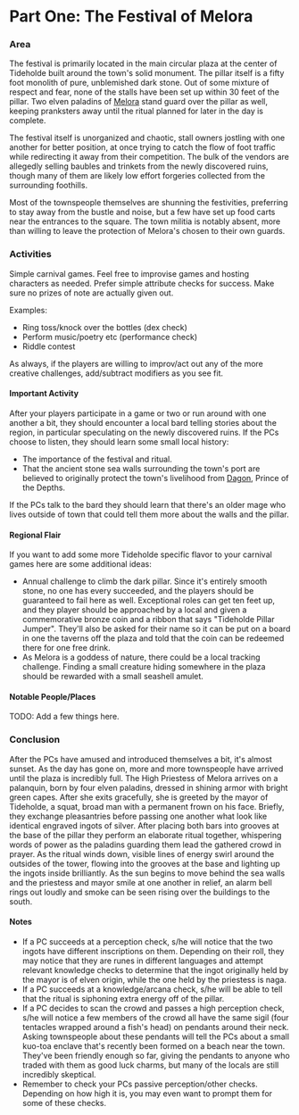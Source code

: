 # Part One: The Festival of Melora

### Area

The festival is primarily located in the main circular plaza at the center of Tideholde built around the town's solid monument. The pillar itself is a fifty foot monolith of pure, unblemished dark stone. Out of some mixture of respect and fear, none of the stalls have been set up within 30 feet of the pillar. Two elven paladins of [Melora](../../appendices/characters.md#melora) stand guard over the pillar as well, keeping pranksters away until the ritual planned for later in the day is complete.

The festival itself is unorganized and chaotic, stall owners jostling with one another for better position, at once trying to catch the flow of foot traffic while redirecting it away from their competition. The bulk of the vendors are allegedly selling baubles and trinkets from the newly discovered ruins, though many of them are likely low effort forgeries collected from the surrounding foothills.

Most of the townspeople themselves are shunning the festivities, preferring to stay away from the bustle and noise, but a few have set up food carts near the entrances to the square. The town militia is notably absent, more than willing to leave the protection of Melora's chosen to their own guards.

### Activities

Simple carnival games. Feel free to improvise games and hosting characters as needed. Prefer simple attribute checks for success. Make sure no prizes of note are actually given out.

Examples:
* Ring toss/knock over the bottles (dex check)
* Perform music/poetry etc (performance check)
* Riddle contest

As always, if the players are willing to improv/act out any of the more creative challenges, add/subtract modifiers as you see fit.

#### Important Activity

After your players participate in a game or two or run around with one another a bit, they should encounter a local bard telling stories about the region, in particular speculating on the newly discovered ruins. If the PCs choose to listen, they should learn some small local history:

* The importance of the festival and ritual.
* That the ancient stone sea walls surrounding the town's port are believed to originally protect the town's livelihood from [Dagon](../../appendices/characters.md#dagon), Prince of the Depths.

If the PCs talk to the bard they should learn that there's an older mage who lives outside of town that could tell them more about the walls and the pillar.

#### Regional Flair

If you want to add some more Tideholde specific flavor to your carnival games here are some additional ideas:

* Annual challenge to climb the dark pillar. Since it's entirely smooth stone, no one has every succeeded, and the players should be guaranteed to fail here as well. Exceptional roles can get ten feet up, and they player should be approached by a local and given a commemorative bronze coin and a ribbon that says "Tideholde Pillar Jumper". They'll also be asked for their name so it can be put on a board in one the taverns off the plaza and told that the coin can be redeemed there for one free drink.
* As Melora is a goddess of nature, there could be a local tracking challenge. Finding a small creature hiding somewhere in the plaza should be rewarded with a small seashell amulet.

#### Notable People/Places
TODO: Add a few things here.

### Conclusion

After the PCs have amused and introduced themselves a bit, it's almost sunset. As the day has gone on, more and more townspeople have arrived until the plaza is incredibly full. The High Priestess of Melora arrives on a palanquin, born by four elven paladins, dressed in shining armor with bright green capes. After she exits gracefully, she is greeted by the mayor of Tideholde, a squat, broad man with a permanent frown on his face. Briefly, they exchange pleasantries before passing one another what look like identical engraved ingots of silver. After placing both bars into grooves at the base of the pillar they perform an elaborate ritual together, whispering words of power as the paladins guarding them lead the gathered crowd in prayer. As the ritual winds down, visible lines of energy swirl around the outsides of the tower, flowing into the grooves at the base and lighting up the ingots inside brilliantly. As the sun begins to move behind the sea walls and the priestess and mayor smile at one another in relief, an alarm bell rings out loudly and smoke can be seen rising over the buildings to the south.

#### Notes

* If a PC succeeds at a perception check, s/he will notice that the two ingots have different inscriptions on them. Depending on their roll, they may notice that they are runes in different languages and attempt relevant knowledge checks to determine that the ingot originally held by the mayor is of elven origin, while the one held by the priestess is naga.
* If a PC succeeds at a knowledge/arcana check, s/he will be able to tell that the ritual is siphoning extra energy off of the pillar.
* If a PC decides to scan the crowd and passes a high perception check, s/he will notice a few members of the crowd all have the same sigil (four tentacles wrapped around a fish's head) on pendants around their neck. Asking townspeople about these pendants will tell the PCs about a small kuo-toa enclave that's recently been formed on a beach near the town. They've been friendly enough so far, giving the pendants to anyone who traded with them as good luck charms, but many of the locals are still incredibly skeptical.
* Remember to check your PCs passive perception/other checks. Depending on how high it is, you may even want to prompt them for some of these checks.